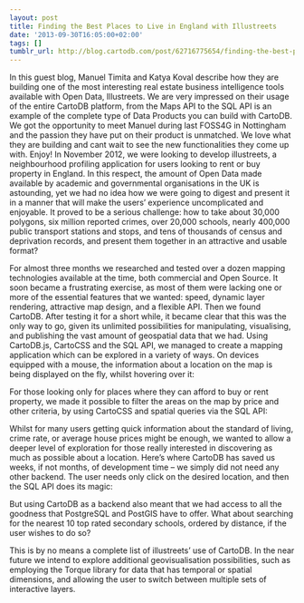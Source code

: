 ```yaml
---
layout: post
title: Finding the Best Places to Live in England with Illustreets
date: '2013-09-30T16:05:00+02:00'
tags: []
tumblr_url: http://blog.cartodb.com/post/62716775654/finding-the-best-places-to-live-in-england-with
---
```

In this guest blog, Manuel Timita and Katya Koval describe how they are building one of the most interesting real estate business intelligence tools available with Open Data, Illustreets. We are very impressed on their usage of the entire CartoDB platform, from the Maps API to the SQL API is an example of the complete type of Data Products you can build with CartoDB. We got the opportunity to meet Manuel during last FOSS4G in Nottingham and the passion they have put on their product is unmatched. We love what they are building and cant wait to see the new functionalities they come up with. Enjoy!
In November 2012, we were looking to develop illustreets, a neighbourhood profiling application for users looking to rent or buy property in England. In this respect, the amount of Open Data made available by academic and governmental organisations in the UK is astounding, yet we had no idea how we were going to digest and present it in a manner that will make the users’ experience uncomplicated and enjoyable. It proved to be a serious challenge: how to take about 30,000 polygons, six million reported crimes, over 20,000 schools, nearly 400,000 public transport stations and stops, and tens of thousands of census and deprivation records, and present them together in an attractive and usable format?

For almost three months we researched and tested over a dozen mapping technologies available at the time, both commercial and Open Source. It soon became a frustrating exercise, as most of them were lacking one or more of the essential features that we wanted: speed, dynamic layer rendering, attractive map design, and a flexible API.
Then we found CartoDB. After testing it for a short while, it became clear that this was the only way to go, given its unlimited possibilities for manipulating, visualising, and publishing the vast amount of geospatial data that we had. Using CartoDB.js, CartoCSS and the SQL API, we managed to create a mapping application which can be explored in a variety of ways.
On devices equipped with a mouse, the information about a location on the map is being displayed on the fly, whilst hovering over it:

For those looking only for places where they can afford to buy or rent property, we made it possible to filter the areas on the map by price and other criteria, by using CartoCSS and spatial queries via the SQL API:

Whilst for many users getting quick information about the standard of living, crime rate, or average house prices might be enough, we wanted to allow a deeper level of exploration for those really interested in discovering as much as possible about a location. Here’s where CartoDB has saved us weeks, if not months, of development time – we simply did not need any other backend. The user needs only click on the desired location, and then the SQL API does its magic:




But using CartoDB as a backend also meant that we had access to all the goodness that PostgreSQL and PostGIS have to offer. What about searching for the nearest 10 top rated secondary schools, ordered by distance, if the user wishes to do so?

This is by no means a complete list of illustreets’ use of CartoDB. In the near future we intend to explore additional geovisualisation possibilities, such as employing the Torque library for data that has temporal or spatial dimensions, and allowing the user to switch between multiple sets of interactive layers. 
